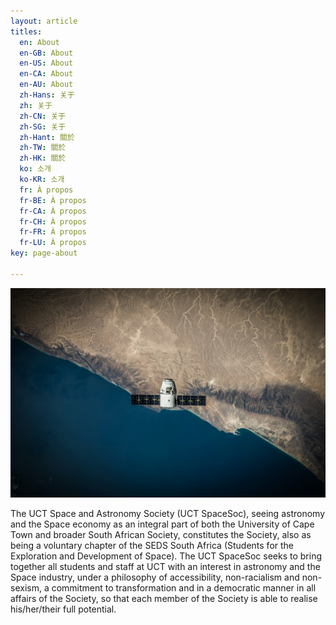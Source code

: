 ```yaml
---
layout: article
titles:
  en: About
  en-GB: About
  en-US: About
  en-CA: About
  en-AU: About
  zh-Hans: 关于
  zh: 关于
  zh-CN: 关于
  zh-SG: 关于
  zh-Hant: 關於
  zh-TW: 關於
  zh-HK: 關於
  ko: 소개
  ko-KR: 소개
  fr: À propos
  fr-BE: À propos
  fr-CA: À propos
  fr-CH: À propos
  fr-FR: À propos
  fr-LU: À propos
key: page-about

---
```

![](/uploads/185077644_3012516362315631_4822783318786933137_n.jpg)

The UCT Space and Astronomy Society (UCT SpaceSoc), seeing astronomy and the Space economy as an integral part of both the University of Cape Town and broader South African Society, constitutes the Society, also as being a voluntary chapter of the SEDS South Africa (Students for the Exploration and Development of Space). The UCT SpaceSoc seeks to bring together all students and staff at UCT with an interest in astronomy and the Space industry, under a philosophy of accessibility, non-racialism and non-sexism, a commitment to transformation and in a democratic manner in all affairs of the Society, so that each member of the Society is able to realise his/her/their full potential.